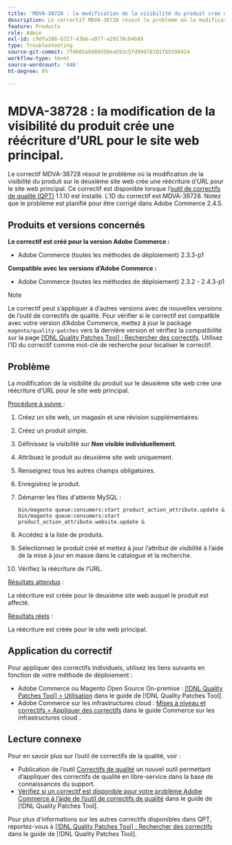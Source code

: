 ```yaml
---
title: 'MDVA-38728 : la modification de la visibilité du produit crée une réécriture d’URL pour le site web principal.'
description: Le correctif MDVA-38728 résout le problème où la modification de la visibilité du produit sur le deuxième site web crée une réécriture d’URL pour le site web principal. Ce correctif est disponible lorsque l’[Outil de correctifs de la qualité (QPT)](https://experienceleague.adobe.com/en/docs/commerce-operations/tools/quality-patches-tool/quality-patches-tool-to-self-serve-quality-patches) 1.1.10 est installé. L’ID du correctif est MDVA-38728. Notez que le problème est planifié pour être corrigé dans Adobe Commerce 2.4.5.
feature: Products
role: Admin
exl-id: c9dfa386-6327-43b6-a977-a29178c64b89
type: Troubleshooting
source-git-commit: 7fdb02a6d89d50ea593c5fd99d78101f89198424
workflow-type: tm+mt
source-wordcount: '446'
ht-degree: 0%

---
```


# MDVA-38728 : la modification de la visibilité du produit crée une réécriture d’URL pour le site web principal.

Le correctif MDVA-38728 résout le problème où la modification de la visibilité du produit sur le deuxième site web crée une réécriture d’URL pour le site web principal. Ce correctif est disponible lorsque l’[outil de correctifs de qualité (QPT)](https://experienceleague.adobe.com/en/docs/commerce-operations/tools/quality-patches-tool/quality-patches-tool-to-self-serve-quality-patches) 1.1.10 est installé. L’ID du correctif est MDVA-38728. Notez que le problème est planifié pour être corrigé dans Adobe Commerce 2.4.5.

## Produits et versions concernés

**Le correctif est créé pour la version Adobe Commerce :**

* Adobe Commerce (toutes les méthodes de déploiement) 2.3.3-p1

**Compatible avec les versions d’Adobe Commerce :**

* Adobe Commerce (toutes les méthodes de déploiement) 2.3.2 - 2.4.3-p1

>[!NOTE]
>
>Le correctif peut s’appliquer à d’autres versions avec de nouvelles versions de l’outil de correctifs de qualité. Pour vérifier si le correctif est compatible avec votre version d’Adobe Commerce, mettez à jour le package `magento/quality-patches` vers la dernière version et vérifiez la compatibilité sur la page [[!DNL Quality Patches Tool] : Rechercher des correctifs](https://experienceleague.adobe.com/en/docs/commerce-operations/tools/quality-patches-tool/quality-patches-tool-to-self-serve-quality-patches). Utilisez l’ID du correctif comme mot-clé de recherche pour localiser le correctif.

## Problème

La modification de la visibilité du produit sur le deuxième site web crée une réécriture d’URL pour le site web principal.

<u>Procédure à suivre </u> :

1. Créez un site web, un magasin et une révision supplémentaires.
1. Créez un produit simple.
1. Définissez la visibilité sur **Non visible individuellement**.
1. Attribuez le produit au deuxième site web uniquement.
1. Renseignez tous les autres champs obligatoires.
1. Enregistrez le produit.
1. Démarrer les files d&#39;attente MySQL :

   ```mysql
   bin/magento queue:consumers:start product_action_attribute.update &
   bin/magento queue:consumers:start product_action_attribute.website.update &
   ```

1. Accédez à la liste de produits.
1. Sélectionnez le produit créé et mettez à jour l’attribut de visibilité à l’aide de la mise à jour en masse dans le catalogue et la recherche.
1. Vérifiez la réécriture de l’URL.

<u>Résultats attendus</u> :

La réécriture est créée pour le deuxième site web auquel le produit est affecté.

<u>Résultats réels</u> :

La réécriture est créée pour le site web principal.

## Application du correctif

Pour appliquer des correctifs individuels, utilisez les liens suivants en fonction de votre méthode de déploiement :

* Adobe Commerce ou Magento Open Source On-premise : [[!DNL Quality Patches Tool] > Utilisation](/help/tools/quality-patches-tool/usage.md) dans le guide de [!DNL Quality Patches Tool].
* Adobe Commerce sur les infrastructures cloud : [Mises à niveau et correctifs > Appliquer des correctifs](https://experienceleague.adobe.com/docs/commerce-cloud-service/user-guide/develop/upgrade/apply-patches.html) dans le guide Commerce sur les infrastructures cloud .

## Lecture connexe

Pour en savoir plus sur l’outil de correctifs de la qualité, voir :

* Publication de l’outil [Correctifs de qualité](https://experienceleague.adobe.com/en/docs/commerce-operations/tools/quality-patches-tool/quality-patches-tool-to-self-serve-quality-patches) un nouvel outil permettant d’appliquer des correctifs de qualité en libre-service dans la base de connaissances du support.
* [Vérifiez si un correctif est disponible pour votre problème Adobe Commerce à l’aide de l’outil de correctifs de qualité](/help/tools/quality-patches-tool/patches-available-in-qpt/check-patch-for-magento-issue-with-magento-quality-patches.md) dans le guide de [!DNL Quality Patches Tool].

Pour plus d’informations sur les autres correctifs disponibles dans QPT, reportez-vous à [[!DNL Quality Patches Tool] : Rechercher des correctifs](https://experienceleague.adobe.com/tools/commerce-quality-patches/index.html) dans le guide de [!DNL Quality Patches Tool].
